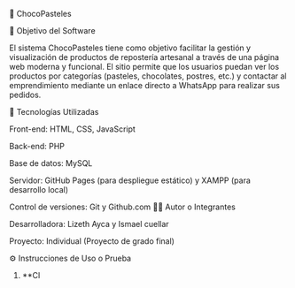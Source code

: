 🍫 ChocoPasteles

🎯 Objetivo del Software

El sistema ChocoPasteles tiene como objetivo facilitar la gestión y visualización de productos de repostería artesanal a través de una página web moderna y funcional.
El sitio permite que los usuarios puedan ver los productos por categorías (pasteles, chocolates, postres, etc.) y contactar al emprendimiento mediante un enlace directo a WhatsApp para realizar sus pedidos.


🧱 Tecnologías Utilizadas

Front-end: HTML, CSS, JavaScript

Back-end: PHP

Base de datos: MySQL

Servidor: GitHub Pages (para despliegue estático) y XAMPP (para desarrollo local)

Control de versiones: Git y Github.com 
👩‍💻 Autor o Integrantes

Desarrolladora: Lizeth Ayca y Ismael cuellar

Proyecto: Individual (Proyecto de grado final)

⚙️ Instrucciones de Uso o Prueba

1. **Cl




